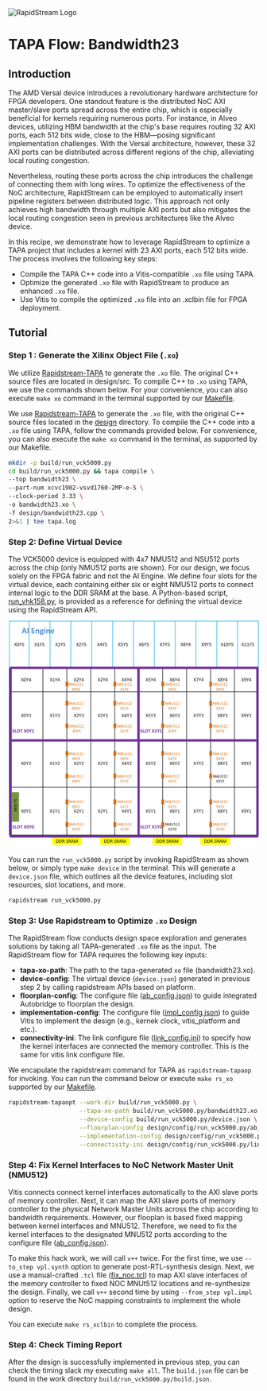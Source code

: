 <!--
Copyright (c) 2024 RapidStream Design Automation, Inc. and contributors.  All rights reserved.
The contributor(s) of this file has/have agreed to the RapidStream Contributor License Agreement.
-->

<img src="https://imagedelivery.net/AU8IzMTGgpVmEBfwPILIgw/1b565657-df33-41f9-f29e-0d539743e700/128" width="64px" alt="RapidStream Logo" />

# TAPA Flow: Bandwidth23

## Introduction

The AMD Versal device introduces a revolutionary hardware architecture for FPGA developers.
One standout feature is the distributed NoC AXI master/slave ports spread across the entire chip,
which is especially beneficial for kernels requiring numerous ports. For instance, in Alveo devices,
utilizing HBM bandwidth at the chip's base requires routing 32 AXI ports, each 512 bits wide, close
to the HBM—posing significant implementation challenges. With the Versal architecture, however,
these 32 AXI ports can be distributed across different regions of the chip, alleviating local routing congestion.

Nevertheless, routing these ports across the chip introduces the challenge of connecting them
with long wires. To optimize the effectiveness of the NoC architecture, RapidStream can be employed
to automatically insert pipeline registers between distributed logic. This approach not only achieves
high bandwidth through multiple AXI ports but also mitigates the local routing congestion seen in
previous architectures like the Alveo device.


In this recipe, we demonstrate how to leverage RapidStream to optimize a TAPA project that
includes a kernel with 23 AXI ports, each 512 bits wide. The process involves the following key steps:

- Compile the TAPA C++ code into a Vitis-compatible `.xo` file using TAPA.
- Optimize the generated `.xo` file with RapidStream to produce an enhanced `.xo` file.
- Use Vitis to compile the optimized `.xo` file into an .xclbin file for FPGA deployment.

## Tutorial

### Step 1 : Generate the Xilinx Object File (`.xo`)


We utilize [Rapidstream-TAPA](https://github.com/rapidstream-org/rapidstream-tapa) to generate the `.xo` file.
The original C++ source files are located in design/src. To compile C++ to `.xo` using TAPA, we use the commands shown below.
For your convenience, you can also execute `make xo` command in the terminal supported by our [Makefile](Makefile).

We use [Rapidstream-TAPA](https://github.com/rapidstream-org/rapidstream-tapa)  to generate the `.xo` file,
with the original C++ source files located in the [design](./design) directory. To compile the C++ code
into a `.xo` file using TAPA, follow the commands provided below. For convenience,
you can also execute the `make xo` command in the terminal, as supported by our Makefile.

```bash
mkdir -p build/run_vck5000.py
cd build/run_vck5000.py && tapa compile \
--top bandwidth23 \
--part-num xcvc1902-vsvd1760-2MP-e-S \
--clock-period 3.33 \
-o bandwidth23.xo \
-f design/bandwidth23.cpp \
2>&1 | tee tapa.log
```

### Step 2: Define Virtual Device

The VCK5000 device is equipped with 4x7 NMU512 and NSU512 ports across the chip (only NMU512 ports are shown). For our design, we focus solely on the FPGA fabric and not the AI Engine. We define four slots for the virtual device, each containing either six or eight NMU512 ports to connect internal logic to the DDR SRAM at the base. A Python-based script, [run_vhk158.py](./run_vhk158.py), is provided as a reference for defining the virtual device using the RapidStream API.


<img src="../../../common/img/vck5000_virtual_device.jpg" width="800px" alt="VCK5000 Device"/>

You can run the `run_vck5000.py` script by invoking RapidStream as shown below, or simply type `make device` in the terminal. This will generate a `device.json` file, which outlines all the device features, including slot resources, slot locations, and more.


```bash
rapidstream run_vck5000.py
```

### Step 3: Use Rapidstream to Optimize `.xo` Design

The RapidStream flow conducts design space exploration and generates solutions  by taking all TAPA-generated `.xo` file as the input.
The RapidStream flow for TAPA requires the following key inputs:

- **tapa-xo-path**: The path to the tapa-generated `xo` file (bandwidth23.xo).
- **device-config**: The virtual device (`device.json`) generated in previous step 2 by calling rapidstream APIs based on platform.
- **floorplan-config**: The configure file ([ab_config.json](design/config/run_vhk158.py/ab_config.json)) to guide integrated Autobridge to floorplan the design.
- **implementation-config**: The configure file ([impl_config.json](design/config/run_vhk158.py/impl_config.json)) to guide Vitis to implement the design (e.g., kernek clock, vitis_platform and etc.).
- **connectivity-ini**: The link configure file ([link_config.ini](design/config/run_vhk158.py/link_config.ini)) to specify how the kernel interfaces are connected the memory controller. This is
the same for vitis link configure file.

We encapulate the rapidstream command for TAPA as `rapidstream-tapaop` for invoking.
You can run the command below or execute `make rs_xo` supported by our [Makefile](Makefile).

```bash
rapidstream-tapaopt --work-dir build/run_vck5000.py \
                    --tapa-xo-path build/run_vck5000.py/bandwidth23.xo \
                    --device-config build/run_vck5000.py/device.json \
                    --floorplan-config design/config/run_vck5000.py/ab_config.json \
                    --implementation-config design/config/run_vck5000.py/impl_config.json \
                    --connectivity-ini design/config/run_vck5000.py/link_config.ini
```

### Step 4: Fix Kernel Interfaces to NoC Network Master Unit (NMU512)

Vitis connects connect kernel interfaces automatically to the AXI slave ports of memory controller.
Next, it can map the AXI slave ports of memory controller to the physical Network Master Units across
the chip according to bandwidth requirements. However, our flooplan is based fixed mapping between
kernel interfaces and MNU512. Therefore, we need to fix the kernel interfaces to the designated
MNU512 ports according to the configure file ([ab_config.json](design/config/run_vhk158.py/ab_config.json)).

To make this hack work, we will call `v++` twice. For the first time, we use `--to_step vpl.synth`
option to generate post-RTL-synthesis design. Next, we use a manual-crafted
`.tcl` file ([fix_noc.tcl](design/config/run_vhk158.py/fix_noc.tcl)) to map AXI slave interfaces
of the memory controller to fixed NOC MNUt512 locations and re-synthesize the design. Finally,
we call `v++` second time by using `--from_step vpl.impl` option to reserve the NoC mapping
constraints to implement the whole design.

You can execute `make rs_xclbin` to complete the process.

### Step 4: Check Timing Report

After the design is successfully implemented in previous step, you can check the timing slack my
executing `make all`. The `build.json` file can be found in the work directory `build/run_vck5000.py/build.json`.
